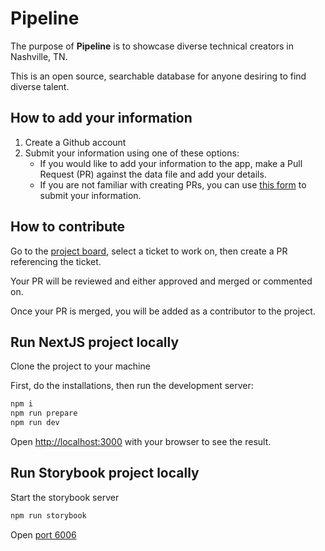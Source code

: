 # Pipeline

The purpose of **Pipeline** is to showcase diverse technical creators in Nashville, TN.

This is an open source, searchable database for anyone desiring to find diverse talent.

## How to add your information

1. Create a Github account
2. Submit your information using one of these options:
   - If you would like to add your information to the app, make a Pull Request (PR) against the data file and add your details.
   - If you are not familiar with creating PRs, you can use [this form](#coming-soon) to submit your information.

## How to contribute
Go to the [project board](#coming-soon), select a ticket to work on, then create a PR referencing the ticket. 

Your PR will be reviewed and either approved and merged or commented on.

Once your PR is merged, you will be added as a contributor to the project.

## Run NextJS project locally
Clone the project to your machine

First, do the installations, then run the development server:

```bash
npm i
npm run prepare
npm run dev
```

Open [http://localhost:3000](http://localhost:3000) with your browser to see the result.

## Run Storybook project locally

Start the storybook server

```bash
npm run storybook
```

Open [port 6006](http://localhost:6006/)
